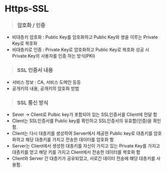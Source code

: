 # Https-SSL
> ###  암호화 / 인증
  - 비대층키 암호화 : Public Key를 암호화하고 Public Key와 쌍을 이루는 Private Key로 복호화
  - 비대층키로 인증 : Private Key로 암호화하고 Public Key로 복호화 성공 시 Private Key의 사용자를 인증 하는 방식(PKI)
  
> ###  SSL 인증서 내용
  - 서비스 정보 : CA, 서비스 도메인 등등
  - 공개키의 내용, 공개키의 암호화 방법

> ### SSL 통신 방식
  - Sever -> Client로 Pulbic key가 포함되어 있는 SSL인증서를 Client에 전달 함
  - Client는 SSL인증서를 Public key를 확인하고 SSL인증서의 유효함(인증)을 확인 함.
  - Client는 다시 대층키를 생성하여 Server에서 제공한 Public key로 대층키를 암호화하고 해당 대층키를 가지고 전송한 데이터를 암호화 함
  - Server는 Client에서 생성한 대층키를 자신이 가지고 있는 Private Key를 가지고 대층키를 얻고 해당 키를 가지고 Client에서 전송한 데이터를 복호화 함
  - Client와 Server 간 대층키가 공유되었고, 서로간 데이터 전송에 해당 대층키를 사용함.

> ### 
